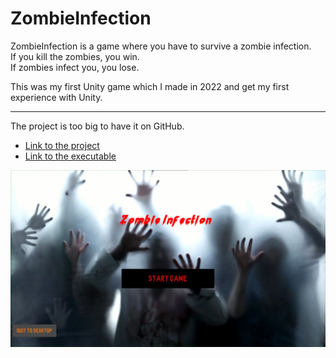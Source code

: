 # ZombieInfection

ZombieInfection is a game where you have to survive a zombie infection.<br>
If you kill the zombies, you win.<br>
If zombies infect you, you lose.

This was my first Unity game which I made in 2022 and get my first experience with Unity.<br>

***

The project is too big to have it on GitHub.

- [Link to the project](https://drive.google.com/file/d/1A3M0pipwzW_9tpb5GiKdprpG0bByqAHJ/view?usp=sharing)
- [Link to the executable](https://drive.google.com/file/d/1wPwd6Zgj13DjzPXyUDcEU4-S_ppnZ494/view?usp=sharing)

![Screenshot of the game](ZombieInfection.png)